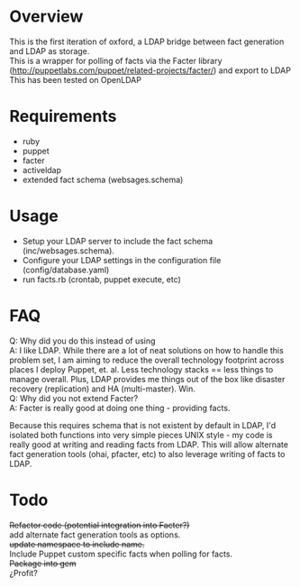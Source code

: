 # Overview
This is the first iteration of oxford, a LDAP bridge between fact generation and LDAP as storage.  
This is a wrapper for polling of facts via the Facter library (http://puppetlabs.com/puppet/related-projects/facter/) and export to LDAP  
This has been tested on OpenLDAP  

# Requirements
* ruby
* puppet
* facter
* activeldap
* extended fact schema (websages.schema)

# Usage
* Setup your LDAP server to include the fact schema (inc/websages.schema). 
* Configure your LDAP settings in the configuration file (config/database.yaml)
* run facts.rb (crontab, puppet execute, etc)

# FAQ
Q: Why did you do this instead of using <insert technology here>  
A: I like LDAP. While there are a lot of neat solutions on how to handle this problem set,  I am aiming to reduce the overall technology footprint across places I deploy Puppet, et.  al. Less technology stacks == less things to manage overall. Plus, LDAP provides me  things out of the box like disaster recovery (replication) and HA (multi-master). Win.  
Q: Why did you not extend Facter?  
A: Facter is really good at doing one thing - providing facts.  

Because this requires schema that is not existent by default in LDAP, I'd isolated  both functions into very simple pieces UNIX style - my code is really good at  writing and reading facts from LDAP. This will allow alternate fact generation tools  (ohai, pfacter, etc) to also leverage writing of facts to LDAP.  
# Todo
~~Refactor code (potential integration into Facter?)~~  
add alternate fact generation tools as options.  
~~update namespace to include name.~~  
Include Puppet custom specific facts when polling for facts.  
~~Package into gem~~  
¿Profit?  

